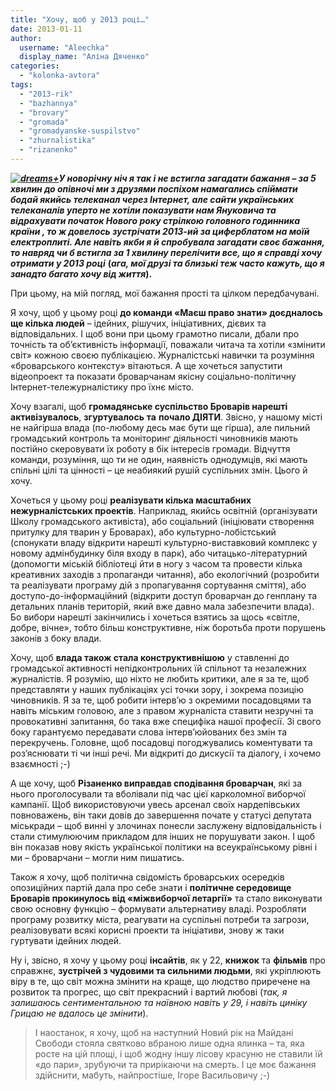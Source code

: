 ```yaml
---
title: "Хочу, щоб у 2013 році…"
date: 2013-01-11
author: 
  username: "Aleechka"
  display_name: "Аліна Дяченко"
categories: 
  - "kolonka-avtora"
tags: 
  - "2013-rik"
  - "bazhannya"
  - "brovary"
  - "gromada"
  - "gromadyanske-suspilstvo"
  - "zhurnalistika"
  - "rizanenko"
---
```


_**[![](https://mpz.brovary.org/wp-content/uploads/2013/01/dreams-.jpg "dreams+")](https://mpz.brovary.org/wp-content/uploads/2013/01/dreams-.jpg)У новорічну ніч я так і не встигла загадати бажання – за 5 хвилин до опівночі ми з друзями поспіхом намагались спіймати бодай якийсь телеканал через Інтернет, але сайти українських телеканалів уперто не хотіли показувати нам Януковича та відрахувати початок Нового року стрілкою головного годинника країни , то ж довелось зустрічати 2013-ий за циферблатом на моїй електроплиті. Але навіть якби я й спробувала загадати своє бажання, то навряд чи б встигла за 1 хвилину перелічити все, що я справді хочу отримати у 2013 році**_ **(_ага, мої друзі та близькі теж часто кажуть, що я занадто багато хочу від життя_).**

При цьому, на мій погляд, мої бажання прості та цілком передбачувані.

Я хочу, щоб у цьому році **до команди «Маєш право знати» доєдналось** **ще кілька людей** – ідейних, рішучих, ініціативних, дієвих та відповідальних. І щоб вони при цьому грамотно писали, дбали про точність та об’єктивність інформації, поважали читача та хотіли «змінити світ» кожною своєю публікацією. Журналістські навички та розуміння «броварського контексту» вітаються. А ще хочеться запустити відеопроект та показати броварчанам якісну соціально-політичну Інтернет-тележурналістику про їхнє місто.

Хочу взагалі, щоб **громадянське суспільство Броварів нарешті активізувалось**, **згуртувалось** **та** **почало ДІЯТИ**. Звісно, у нашому місті не найгірша влада (по-любому десь має бути ще гірша), але пильний громадський контроль та моніторинг діяльності чиновників мають постійно скеровувати їх роботу в бік інтересів громади. Відчуття команди, розуміння, що ти не один, наявність однодумців, які мають спільні цілі та цінності – це неабиякий рушій суспільних змін. Цього й хочу.

Хочеться у цьому році **реалізувати кілька масштабних нежурналістських проектів**. Наприклад, якийсь освітній (організувати Школу громадського активіста), або соціальний (ініціювати створення притулку для тварин у Броварах), або культурно-лобістський (спонукати владу відкрити нарешті культурно-виставковий комплекс у новому адмінбудинку біля входу в парк), або читацько-літературний (допомогти міській бібліотеці йти в ногу з часом та провести кілька креативних заходів з пропаганди читання), або екологічний (розробити та реалізувати програму дій з пропагування сортування сміття), або доступо-до-інформаційний (відкрити доступ броварчан до генплану та детальних планів територій, який вже давно мала забезпечити влада). Бо вибори нарешті закінчились і хочеться взятись за щось «світле, добре, вічне», тобто більш конструктивне, ніж боротьба проти порушень законів з боку влади.

Хочу, щоб **влада також стала конструктивнішою** у ставленні до громадської активності непідконтрольних їй спільнот та незалежних журналістів. Я розумію, що ніхто не любить критики, але я за те, щоб представляти у наших публікаціях усі точки зору, і зокрема позицію чиновників. Я за те, щоб робити інтерв’ю з окремими посадовцями та навіть міським головою, але з правом журналіста ставити незручні та провокативні запитання, бо така вже специфіка нашої професії. Зі свого боку гарантуємо передавати слова інтерв’юйованих без змін та перекручень. Головне, щоб посадовці погоджувались коментувати та роз’яснювати ті чи інші речі. Ми відкриті до дискусії та діалогу, і хочемо взаємності ;-)

А ще хочу, щоб **Різаненко виправдав сподівання броварчан**, які за нього проголосували та вболівали під час цієї карколомної виборчої кампанії. Щоб використовуючи увесь арсенал своїх нардепівських повноважень, він таки довів до завершення почате у статусі депутата міськради – щоб винні у злочинах понесли заслужену відповідальність і стали стимулюючим прикладом для інших не порушувати закон. І щоб він показав нову якість української політики на всеукраїнському рівні і ми – броварчани – могли ним пишатись.

Також я хочу, щоб політична свідомість броварських осередків опозиційних партій дала про себе знати і **політичне середовище Броварів прокинулось від «міжвиборчої летаргії»** та стало виконувати свою основну функцію – формувати альтернативу владі. Розробляти програму розвитку міста, реагувати на суспільні потреби та загрози, реалізовувати всякі корисні проекти та ініціативи, знову ж таки гуртувати ідейних людей.

Ну і, звісно, я хочу у цьому році **інсайтів**, як у 22, **книжок** та **фільмів** про справжнє, **зустрічей з чудовими та сильними людьми**, які укріплюють віру в те, що світ можна змінити на краще, що людство приречене на розвиток та прогрес, що світ прекрасний і вартий любові (_так, я залишаюсь сентиментальною та наївною навіть у 29, і навіть циніку Грицаю не вдалось це змінити_).

> І наостанок, я хочу, щоб на наступний Новий рік на Майдані Свободи стояла святково вбраною лише одна ялинка – та, яка росте на цій площі, і щоб жодну іншу лісову красуню не ставили їй «до пари», зрубуючи та прирікаючи на смерть. І це моє бажання здійснити, мабуть, найпростіше, Ігоре Васильовичу ;-)
